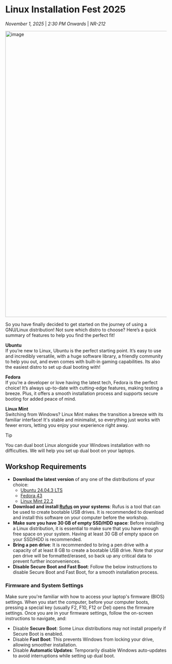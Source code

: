# Linux Installation Fest 2025
*November 1, 2025* | *2:30 PM Onwards* | *NR-212*

<img width="1336" height="890" alt="image" src="https://gist.github.com/user-attachments/assets/0445a555-4426-448b-b236-53ec0687e0c4" />

So you have finally decided to get started on the journey of using a GNU/Linux distribution! Not sure which distro to choose? Here’s a quick summary of features to help you find the perfect fit!

**Ubuntu**\
If you’re new to Linux, Ubuntu is the perfect starting point. It’s easy to use and incredibly versatile, with a huge software library, a friendly community to help you out, and even comes with built-in gaming capabilities. Its also the easiest distro to set up dual booting with!

**Fedora**\
If you’re a developer or love having the latest tech, Fedora is the perfect choice! It’s always up-to-date with cutting-edge features, making testing a breeze. Plus, it offers a smooth installation process and supports secure booting for added peace of mind.

**Linux Mint**\
Switching from Windows? Linux Mint makes the transition a breeze with its familiar interface! It's stable and minimalist, so everything just works with fewer errors, letting you enjoy your experience right away.

> [!TIP]
> You can dual boot Linux alongside your Windows installation with no difficulties. We will help you set up dual boot on your laptops.

## Workshop Requirements

- **Download the latest version** of any one of the distributions of your choice: 
  - [Ubuntu 24.04.3 LTS](https://ubuntu.com/download/desktop)
  - [Fedora 43](https://www.fedoraproject.org/workstation/download)
  - [Linux Mint 22.2](https://linuxmint.com/download.php)
- **Download and install [Rufus](https://rufus.ie/en/) on your systems**: Rufus is a tool that can be used to create bootable USB drives. It is recommended to download and install this software on your computer before the workshop.
- **Make sure you have 30 GB of empty SSD/HDD space**: Before installing a Linux distribution, it is essential to make sure that you have enough free space on your system. Having at least 30 GB of empty space on your SSD/HDD is recommended.
- **Bring a pen drive**: It is recommended to bring a pen drive with a capacity of at least 8 GB to create a bootable USB drive. Note that your pen drive will be formatted/erased, so back up any critical data to prevent further inconveniences.
- **Disable Secure Boot and Fast Boot**: Follow the below instructions to disable Secure Boot and Fast Boot, for a smooth installation process.

### Firmware and System Settings

Make sure you're familiar with how to access your laptop's firmware (BIOS) settings. When you start the computer, before your computer boots, pressing a special key (usually F2, F10, F12 or Del) opens the firmware settings. Once you are in your firmware settings, follow the on-screen instructions to navigate, and:

- Disable **Secure Boot**: Some Linux distributions may not install properly if Secure Boot is enabled.
- Disable **Fast Boot**: This prevents Windows from locking your drive, allowing smoother installation.
- Disable **Automatic Updates**: Temporarily disable Windows auto-updates to avoid interruptions while setting up dual boot.


